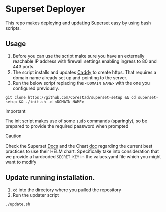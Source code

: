 # Superset Deployer

This repo makes deploying and updating [Superset](https://superset.apache.org/) easy by using bash scripts.


## Usage
1. Before you can use the script make sure you have an externally reachable IP address with firewall settings enabling ingress to 80 and 443 ports.
2. The script installs and updates [Caddy](https://caddyserver.com/) to create https. That requires a domain name already set up and pointing to the server.
3. Run the below script replacing the `<DOMAIN NAME>` with the one you configured previously.
```
git clone https://github.com/Corestad/superset-setup && cd superset-setup && ./init.sh -d <DOMAIN NAME>
```

> [!IMPORTANT]
> The init script makes use of some `sudo` commands (sparingly), so be prepared to provide the required password when prompted

> [!CAUTION]
> Check the Superset [Docs](https://superset.apache.org/docs/installation/kubernetes) and the Chart [doc](https://github.com/apache/superset/tree/master/helm/superset) regarding the current best practices to use their HELM chart.
> Specifically take into consideration that we provide a hardcoded `SECRET_KEY` in the values.yaml file which you might want to modify


## Update running installation.
1. `cd` into the directory where you pulled the repository
2. Run the updater script
```
./update.sh
```

